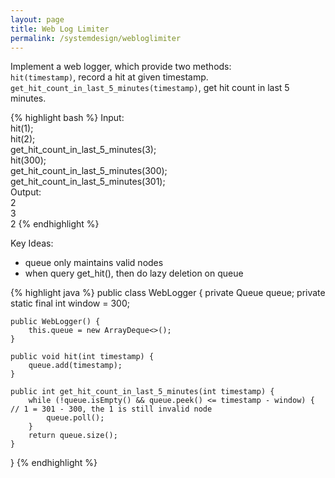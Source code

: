 ```yaml
---
layout: page
title: Web Log Limiter
permalink: /systemdesign/webloglimiter
---
```

Implement a web logger, which provide two methods:  
`hit(timestamp)`, record a hit at given timestamp.   
`get_hit_count_in_last_5_minutes(timestamp)`, get hit count in last 5 minutes.   

{% highlight bash %}
Input:  
  hit(1);  
  hit(2);  
  get_hit_count_in_last_5_minutes(3);  
  hit(300);  
  get_hit_count_in_last_5_minutes(300);  
  get_hit_count_in_last_5_minutes(301);  
Output:  
  2  
  3  
  2 
{% endhighlight %} 


Key Ideas:
- queue only maintains valid nodes
- when query get_hit(), then do lazy deletion on queue


{% highlight java %}
public class WebLogger {
    private Queue<Integer> queue;
    private static final int window = 300;

    public WebLogger() {
        this.queue = new ArrayDeque<>();
    }

    public void hit(int timestamp) {
        queue.add(timestamp);
    }

    public int get_hit_count_in_last_5_minutes(int timestamp) {
        while (!queue.isEmpty() && queue.peek() <= timestamp - window) { // 1 = 301 - 300, the 1 is still invalid node
            queue.poll();
        }
        return queue.size();
    }
}
{% endhighlight %}